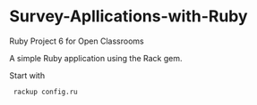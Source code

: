 # Survey-Apllications-with-Ruby
Ruby Project 6 for Open Classrooms 

A simple Ruby application using the Rack gem.

Start with
```
 rackup config.ru
```
